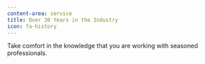 ```yaml
---
content-area: service
title: Over 30 Years in the Industry
icon: fa-history
---
```

Take comfort in the knowledge that you are working with seasoned professionals.